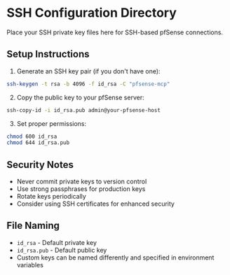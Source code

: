 # SSH Configuration Directory

Place your SSH private key files here for SSH-based pfSense connections.

## Setup Instructions

1. Generate an SSH key pair (if you don't have one):
```bash
ssh-keygen -t rsa -b 4096 -f id_rsa -C "pfsense-mcp"
```

2. Copy the public key to your pfSense server:
```bash
ssh-copy-id -i id_rsa.pub admin@your-pfsense-host
```

3. Set proper permissions:
```bash
chmod 600 id_rsa
chmod 644 id_rsa.pub
```

## Security Notes

- Never commit private keys to version control
- Use strong passphrases for production keys
- Rotate keys periodically
- Consider using SSH certificates for enhanced security

## File Naming

- `id_rsa` - Default private key
- `id_rsa.pub` - Default public key
- Custom keys can be named differently and specified in environment variables